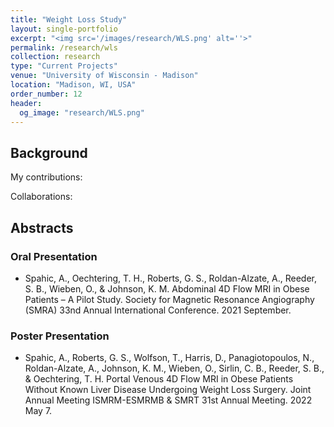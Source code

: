 ```yaml
---
title: "Weight Loss Study"
layout: single-portfolio
excerpt: "<img src='/images/research/WLS.png' alt=''>"
permalink: /research/wls
collection: research
type: "Current Projects"
venue: "University of Wisconsin - Madison"
location: "Madison, WI, USA"
order_number: 12
header: 
  og_image: "research/WLS.png"
---
```


Background
------

My contributions: 

Collaborations: 

Abstracts
------
### Oral Presentation
* Spahic, A., Oechtering, T. H., Roberts, G. S., Roldan-Alzate, A., Reeder, S. B., Wieben, O., & Johnson, K. M. Abdominal 4D Flow MRI in Obese Patients – A Pilot Study. Society for Magnetic Resonance Angiography (SMRA) 33nd Annual International Conference. 2021 September.

### Poster Presentation
* Spahic, A., Roberts, G. S., Wolfson, T., Harris, D., Panagiotopoulos, N., Roldan-Alzate, A., Johnson, K. M., Wieben, O., Sirlin, C. B., Reeder, S. B., & Oechtering, T. H. Portal Venous 4D Flow MRI in Obese Patients Without Known Liver Disease Undergoing Weight Loss Surgery. Joint Annual Meeting ISMRM-ESMRMB & SMRT 31st Annual Meeting. 2022 May 7.
